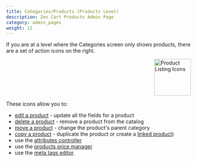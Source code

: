 ```yaml
---
title: Categories/Products (Products Level)
description: Zen Cart Products Admin Page 
category: admin_pages
weight: 12
---
```


If you are at a level where the Categories screen only shows products, 
there are a set of action icons on the right.

<img src="/images/products_icons.png" alt="Product Listing Icons" style="height: 100px !important; float: right" /> 
<br clear="all" />

These icons allow you to:

- [edit a product](/user/products/product_management_admin/#editing-a-product) - update all the fields for a product 
- [delete a product](/user/products/product_management_admin/#deleting-a-product) - remove a product from the catalog 
- [move a product](/user/products/product_management_admin/#moving-a-product) - change the product's parent category
- [copy a product](/user/products/product_management_admin/#copying-a-product) - duplicate the product or create a [linked product](/user/products/linked_product))
- use the [attributes controller](/user/admin_pages/catalog/attributes_controller/)
- use the [products price manager](/user/admin_pages/catalog/products_price_manager/)
- use the [meta tags editor](/user/admin_pages/catalog/products_meta_tags_editor). 


